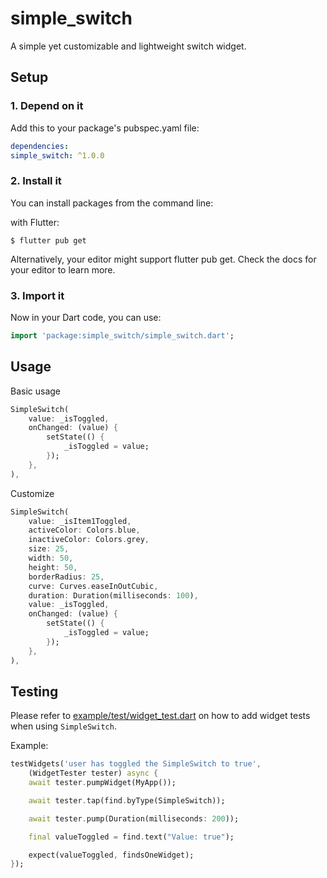 # simple_switch

A simple yet customizable and lightweight switch widget.

## Setup

### 1. Depend on it

Add this to your package's pubspec.yaml file:

```yaml
dependencies:
simple_switch: ^1.0.0
```

### 2. Install it

You can install packages from the command line:

with Flutter:

```
$ flutter pub get
```

Alternatively, your editor might support flutter pub get. Check the docs for your editor to learn more.

### 3. Import it

Now in your Dart code, you can use:

```dart
import 'package:simple_switch/simple_switch.dart';
```

## Usage

Basic usage

```dart
SimpleSwitch(
    value: _isToggled,
    onChanged: (value) {
        setState(() {
            _isToggled = value;
        });
    },
),
```

Customize

```dart
SimpleSwitch(
    value: _isItem1Toggled,
    activeColor: Colors.blue,
    inactiveColor: Colors.grey,
    size: 25,
    width: 50,
    height: 50,
    borderRadius: 25,
    curve: Curves.easeInOutCubic,
    duration: Duration(milliseconds: 100),
    value: _isToggled,
    onChanged: (value) {
        setState(() {
            _isToggled = value;
        });
    },
),
```

## Testing

Please refer to [example/test/widget_test.dart](https://github.com/joshuadeguzman/simple_switch/blob/master/example/test/widget_test.dart) on how to add widget tests when using `SimpleSwitch`.

Example:

```dart
testWidgets('user has toggled the SimpleSwitch to true',
    (WidgetTester tester) async {
    await tester.pumpWidget(MyApp());

    await tester.tap(find.byType(SimpleSwitch));

    await tester.pump(Duration(milliseconds: 200));

    final valueToggled = find.text("Value: true");

    expect(valueToggled, findsOneWidget);
});
```
